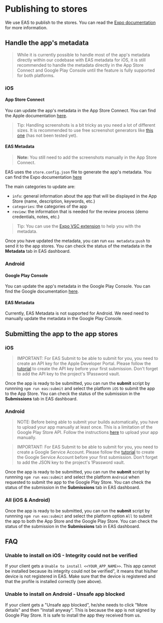 # Publishing to stores

We use EAS to publish to the stores. You can read the [Expo documentation](https://docs.expo.dev/deploy/submit-to-app-stores/) for more information.

## Handle the app's metadata

> While it is currently possible to handle most of the app's metadata directly within our codebase with EAS metadata for iOS, it is still recommended to handle the metadata directly in the App Store Connect and Google Play Console until the feature is fully supported for both platforms.

### iOS

#### App Store Connect

You can update the app's metadata in the App Store Connect. You can find the Apple documentation [here](https://help.apple.com/app-store-connect/#/devd3f0a8e6b).

> Tip: Handling screenshots is a bit tricky as you need a lot of different sizes. It is recommended to use free screenshot generators like [this one](https://appscreens.com) (has not been tested yet).

#### EAS Metadata

> **Note:** You still need to add the screenshots manually in the App Store Connect.

EAS uses the `store.config.json` file to generate the app's metadata. You can find the Expo documentation [here](https://docs.expo.dev/eas/metadata/schema/)

The main categories to update are:

- `info`: general information about the app that will be displayed in the App Store (name, description, keywords, etc.)
- `categories`: the categories of the app
- `review`: the information that is needed for the review process (demo credentials, notes, etc.)

> Tip: You can use the [Expo VSC extension](https://github.com/expo/vscode-expo#readme) to help you with the metadata.

Once you have updated the metadata, you can run `eas metadata:push` to send it to the app stores. You can check the status of the metadata in the **Metadata** tab in EAS dashboard.

### Android

#### Google Play Console

You can update the app's metadata in the Google Play Console. You can find the Google documentation [here](https://support.google.com/googleplay/android-developer/answer/9859152?hl=en).

#### EAS Metadata

Currently, EAS Metadata is not supported for Android. We need need to manually update the metadata in the Google Play Console.

## Submitting the app to the app stores

### iOS

> IMPORTANT: For EAS Submit to be able to submit for you, you need to create an API key for the Apple Developer Portal. Please follow the [tutorial](https://github.com/expo/fyi/blob/main/creating-asc-api-key.md) to create the API key before your first submission. Don't forget to add the API key to the project's 1Password vault.

Once the app is ready to be submitted, you can run the **submit** script by runnning `npm run eas:submit` and select the platform `iOS` to submit the app to the App Store. You can check the status of the submission in the **Submissions** tab in EAS dashboard.

### Android

> NOTE: Before being able to submit your builds automatically, you have to upload your app manually at least once. This is a limitation of the Google Play Store API. Follow the instructions [here](https://github.com/expo/fyi/blob/main/first-android-submission.md) to upload your app manually.

> IMPORTANT: For EAS Submit to be able to submit for you, you need to create a Google Service Account. Please follow the [tutorial](https://github.com/expo/fyi/blob/main/creating-google-service-account.md) to create the Google Service Account before your first submission. Don't forget to add the JSON key to the project's 1Password vault.

Once the app is ready to be submitted, you can run the **submit** script by runnning `npm run eas:submit` and select the platform `Android` when requested to submit the app to the Google Play Store. You can check the status of the submission in the **Submissions** tab in EAS dashboard.

### All (iOS & Android)

Once the app is ready to be submitted, you can run the **submit** script by runnning `npm run eas:submit` and select the platform option `All` to submit the app to both the App Store and the Google Play Store. You can check the status of the submission in the **Submissions** tab in EAS dashboard.

## FAQ

### Unable to install on iOS - Integrity could not be verified

If your client gets a `Unable to install <<YOUR_APP_NAME>>`. This app cannot be installed because its integrity could not be verified", it means that his/her device is not registered in EAS. Make sure that the device is registered and that the profile is installed correctly (see above).

### Unable to install on Android - Unsafe app blocked

If your client gets a "Unsafe app blocked", he/she needs to click "More details" and then "Install anyway". This is because the app is not signed by Google Play Store. It is safe to install the app they received from us.
